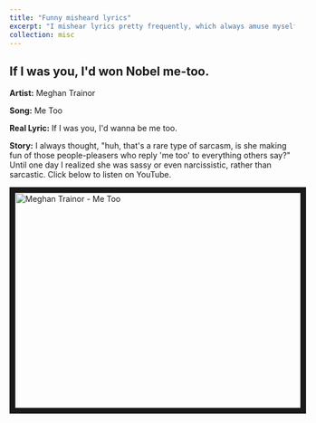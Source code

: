 ```yaml
---
title: "Funny misheard lyrics"
excerpt: "I mishear lyrics pretty frequently, which always amuse myself and folks around me. Then one day I thought, well, I might as well keep a log to amuse myself later and hopefully bring some laughter to more folks. Be aware! Bad jokes ahead!"
collection: misc
---
```


## If I was you, I'd won Nobel me-too.

**Artist:** Meghan Trainor

**Song:** Me Too

**Real Lyric:** If I was you, I'd wanna be me too.

**Story:** I always thought, "huh, that's a rare type of sarcasm, is she making fun of those people-pleasers who reply 'me too' to everything others say?" Until one day I realized she was sassy or even narcissistic, rather than sarcastic. Click below to listen on YouTube.

<a href="http://www.youtube.com/watch?feature=player_embedded&v=qDRORgoZxZU" target="_blank"><img src="http://img.youtube.com/vi/qDRORgoZxZU/0.jpg" alt="Meghan Trainor - Me Too" width="640" height="380" border="10" /></a>
